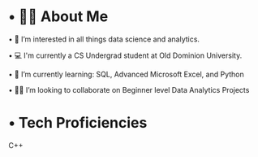 
      
•	👩‍🦱 About Me 
=

•	👀 I’m interested in all things data science and analytics.

•	💻 I'm currently a CS Undergrad student at Old Dominion University. 

•	🌱 I’m currently learning:  SQL, Advanced Microsoft Excel, and Python

•	👯‍♀️ I’m looking to collaborate on Beginner level Data Analytics Projects



•         Tech Proficiencies
=
C++



